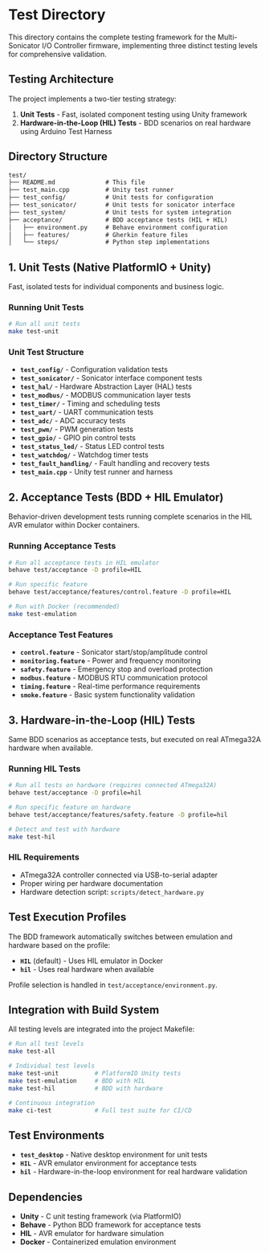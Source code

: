 # Test Directory

This directory contains the complete testing framework for the Multi-Sonicator I/O Controller firmware, implementing three distinct testing levels for comprehensive validation.

## Testing Architecture

The project implements a two-tier testing strategy:

1. **Unit Tests** - Fast, isolated component testing using Unity framework
2. **Hardware-in-the-Loop (HIL) Tests** - BDD scenarios on real hardware using Arduino Test Harness

## Directory Structure

```markdown
test/
├── README.md              # This file
├── test_main.cpp          # Unity test runner
├── test_config/           # Unit tests for configuration
├── test_sonicator/        # Unit tests for sonicator interface
├── test_system/           # Unit tests for system integration
├── acceptance/            # BDD acceptance tests (HIL + HIL)
│   ├── environment.py     # Behave environment configuration
│   ├── features/          # Gherkin feature files
│   └── steps/             # Python step implementations
```

## 1. Unit Tests (Native PlatformIO + Unity)

Fast, isolated tests for individual components and business logic.

### Running Unit Tests

```bash
# Run all unit tests
make test-unit
```

### Unit Test Structure

- **`test_config/`** - Configuration validation tests
- **`test_sonicator/`** - Sonicator interface component tests
- **`test_hal/`** - Hardware Abstraction Layer (HAL) tests
- **`test_modbus/`** - MODBUS communication layer tests
- **`test_timer/`** - Timing and scheduling tests
- **`test_uart/`** - UART communication tests
- **`test_adc/`** - ADC accuracy tests
- **`test_pwm/`** - PWM generation tests
- **`test_gpio/`** - GPIO pin control tests
- **`test_status_led/`** - Status LED control tests
- **`test_watchdog/`** - Watchdog timer tests
- **`test_fault_handling/`** - Fault handling and recovery tests
- **`test_main.cpp`** - Unity test runner and harness

## 2. Acceptance Tests (BDD + HIL Emulator)

Behavior-driven development tests running complete scenarios in the HIL AVR emulator within Docker containers.

### Running Acceptance Tests

```bash
# Run all acceptance tests in HIL emulator
behave test/acceptance -D profile=HIL

# Run specific feature
behave test/acceptance/features/control.feature -D profile=HIL

# Run with Docker (recommended)
make test-emulation
```

### Acceptance Test Features

- **`control.feature`** - Sonicator start/stop/amplitude control
- **`monitoring.feature`** - Power and frequency monitoring
- **`safety.feature`** - Emergency stop and overload protection
- **`modbus.feature`** - MODBUS RTU communication protocol
- **`timing.feature`** - Real-time performance requirements
- **`smoke.feature`** - Basic system functionality validation

## 3. Hardware-in-the-Loop (HIL) Tests

Same BDD scenarios as acceptance tests, but executed on real ATmega32A hardware when available.

### Running HIL Tests

```bash
# Run all tests on hardware (requires connected ATmega32A)
behave test/acceptance -D profile=hil

# Run specific feature on hardware
behave test/acceptance/features/safety.feature -D profile=hil

# Detect and test with hardware
make test-hil
```

### HIL Requirements

- ATmega32A controller connected via USB-to-serial adapter
- Proper wiring per hardware documentation
- Hardware detection script: `scripts/detect_hardware.py`

## Test Execution Profiles

The BDD framework automatically switches between emulation and hardware based on the profile:

- **`HIL`** (default) - Uses HIL emulator in Docker
- **`hil`** - Uses real hardware when available

Profile selection is handled in `test/acceptance/environment.py`.

## Integration with Build System

All testing levels are integrated into the project Makefile:

```bash
# Run all test levels
make test-all

# Individual test levels
make test-unit          # PlatformIO Unity tests
make test-emulation     # BDD with HIL
make test-hil           # BDD with hardware

# Continuous integration
make ci-test            # Full test suite for CI/CD
```

## Test Environments

- **`test_desktop`** - Native desktop environment for unit tests
- **`HIL`** - AVR emulator environment for acceptance tests
- **`hil`** - Hardware-in-the-loop environment for real hardware validation

## Dependencies

- **Unity** - C unit testing framework (via PlatformIO)
- **Behave** - Python BDD framework for acceptance tests
- **HIL** - AVR emulator for hardware simulation
- **Docker** - Containerized emulation environment